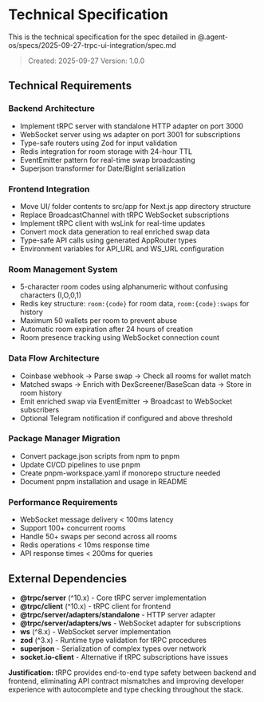 # Technical Specification

This is the technical specification for the spec detailed in @.agent-os/specs/2025-09-27-trpc-ui-integration/spec.md

> Created: 2025-09-27
> Version: 1.0.0

## Technical Requirements

### Backend Architecture
- Implement tRPC server with standalone HTTP adapter on port 3000
- WebSocket server using ws adapter on port 3001 for subscriptions
- Type-safe routers using Zod for input validation
- Redis integration for room storage with 24-hour TTL
- EventEmitter pattern for real-time swap broadcasting
- Superjson transformer for Date/BigInt serialization

### Frontend Integration
- Move UI/ folder contents to src/app for Next.js app directory structure
- Replace BroadcastChannel with tRPC WebSocket subscriptions
- Implement tRPC client with wsLink for real-time updates
- Convert mock data generation to real enriched swap data
- Type-safe API calls using generated AppRouter types
- Environment variables for API_URL and WS_URL configuration

### Room Management System
- 5-character room codes using alphanumeric without confusing characters (I,O,0,1)
- Redis key structure: `room:{code}` for room data, `room:{code}:swaps` for history
- Maximum 50 wallets per room to prevent abuse
- Automatic room expiration after 24 hours of creation
- Room presence tracking using WebSocket connection count

### Data Flow Architecture
- Coinbase webhook → Parse swap → Check all rooms for wallet match
- Matched swaps → Enrich with DexScreener/BaseScan data → Store in room history
- Emit enriched swap via EventEmitter → Broadcast to WebSocket subscribers
- Optional Telegram notification if configured and above threshold

### Package Manager Migration
- Convert package.json scripts from npm to pnpm
- Update CI/CD pipelines to use pnpm
- Create pnpm-workspace.yaml if monorepo structure needed
- Document pnpm installation and usage in README

### Performance Requirements
- WebSocket message delivery < 100ms latency
- Support 100+ concurrent rooms
- Handle 50+ swaps per second across all rooms
- Redis operations < 10ms response time
- API response times < 200ms for queries

## External Dependencies

- **@trpc/server** (^10.x) - Core tRPC server implementation
- **@trpc/client** (^10.x) - tRPC client for frontend
- **@trpc/server/adapters/standalone** - HTTP server adapter
- **@trpc/server/adapters/ws** - WebSocket adapter for subscriptions
- **ws** (^8.x) - WebSocket server implementation
- **zod** (^3.x) - Runtime type validation for tRPC procedures
- **superjson** - Serialization of complex types over network
- **socket.io-client** - Alternative if tRPC subscriptions have issues

**Justification:** tRPC provides end-to-end type safety between backend and frontend, eliminating API contract mismatches and improving developer experience with autocomplete and type checking throughout the stack.